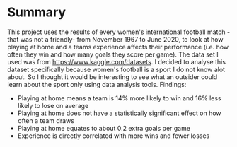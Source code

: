 # Summary
This project uses the results of every women's international football match -that was not a friendly- from November 1967 to June 2020, to look at how playing at home and a teams 
experience affects their performance (i.e. how often they win and how many goals they score per game). The data set I used was from https://www.kaggle.com/datasets. I decided
to analyse this dataset specifically because women's football is a sport I do not know alot about. So I thought it would be interesting to see what an outsider could learn about
the sport only using data analysis tools.
Findings:
* Playing at home means a team is 14% more likely to win and 16% less likely to lose on average
* Playing at home does not have a statistically significant effect on how often a team draws
* Playing at home equates to about 0.2 extra goals per game
* Experience is directly correlated with more wins and fewer losses

